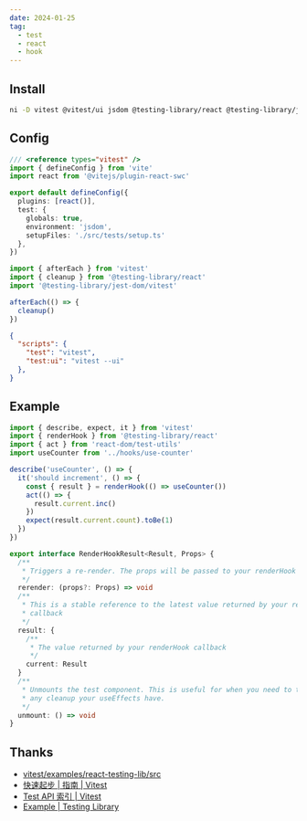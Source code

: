 ```yaml
---
date: 2024-01-25
tag:
  - test
  - react
  - hook
---
```


## Install

```sh
ni -D vitest @vitest/ui jsdom @testing-library/react @testing-library/jest-dom @testing-library/user-event
```

## Config

```ts title="vite.config.ts"
/// <reference types="vitest" />
import { defineConfig } from 'vite'
import react from '@vitejs/plugin-react-swc'

export default defineConfig({
  plugins: [react()],
  test: {
    globals: true,
    environment: 'jsdom',
    setupFiles: './src/tests/setup.ts'
  },
})
```

```ts title="src/tests/setup.ts"
import { afterEach } from 'vitest'
import { cleanup } from '@testing-library/react'
import '@testing-library/jest-dom/vitest'

afterEach(() => {
  cleanup()
})
```

```json title="package.json"
{
  "scripts": {
    "test": "vitest",
    "test:ui": "vitest --ui"
  },
}
```

## Example

```ts
import { describe, expect, it } from 'vitest'
import { renderHook } from '@testing-library/react'
import { act } from 'react-dom/test-utils'
import useCounter from '../hooks/use-counter'

describe('useCounter', () => {
  it('should increment', () => {
    const { result } = renderHook(() => useCounter())
    act(() => {
      result.current.inc()
    })
    expect(result.current.count).toBe(1)
  })
})
```

```ts
export interface RenderHookResult<Result, Props> {
  /**
   * Triggers a re-render. The props will be passed to your renderHook callback.
   */
  rerender: (props?: Props) => void
  /**
   * This is a stable reference to the latest value returned by your renderHook
   * callback
   */
  result: {
    /**
     * The value returned by your renderHook callback
     */
    current: Result
  }
  /**
   * Unmounts the test component. This is useful for when you need to test
   * any cleanup your useEffects have.
   */
  unmount: () => void
}
```


## Thanks

- [vitest/examples/react-testing-lib/src](https://github.com/vitest-dev/vitest/blob/main/examples/react-testing-lib/src/hooks/useCounter.test.ts)
- [快速起步 | 指南 | Vitest](https://cn.vitest.dev/guide/)
- [Test API 索引 | Vitest](https://cn.vitest.dev/api/)
- [Example | Testing Library](https://testing-library.com/docs/react-testing-library/example-intro)


